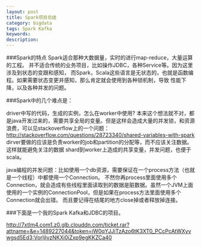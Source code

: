 ```yaml
---
layout: post
title: Spark项目总结
category: bigdata
tags: Spark Kafka
keywords: 
description: 
---
```


###Spark的特点
Spark适合那种大数据量，实时的进行map-reduce，大量运算的工程。
并不适合传统的业务项目，比如操作JDBC，各种Service等。因为这里涉及到状态的变跟和感知，
而Spark，Scala这些语言是无状态的，也就是函数编程。如果需要状态变更并感知，那么肯定就会使用到各种锁机制，导致
性能下降，以及各种并发的问题。

###Spark中的几个难点是：

driver中写的代码，生成的实例，怎么在worker中使用?
本来这个想法就不对，都是java开发过来的，需要共享全局的变量。但是这样会造成大量的并发锁，和资源浪费，可以见stackoverflow上的一个问题：http://stackoverflow.com/questions/28723340/shared-variables-with-spark
dirver要做的应该是负责worker的job和partition的分配等，而不应该关注数据。这样就能避免关注的数据
shard到worker上造成的共享变量，并发问题，也便于scala。

java编程的并发问题：比如使用一个db资源，需要保证在一个process方法（也就是一个线程）中都使用一个Connection。
不然你再process里面使用多个Connection，就会造成有些线程里面读取到的数据是脏数据。虽然一个JVM上面使用的一个实例的ConnectionPool，但是如果在process方法里面使用多个Connection就会出错。
而且要记得在结尾的地方close掉或者释放掉连接。

###下面是一个我的Spark Kafka和JDBC的项目。

http://7xtlm4.com1.z0.glb.clouddn.com/ticket.rar?attname=&e=1489227044&token=iW0qYJJiTzAzo6tK3XT0_PCcPcAtWXyvwgsd5Ed3:VorljIvzNKXi0iZxp9egKKZCa40
